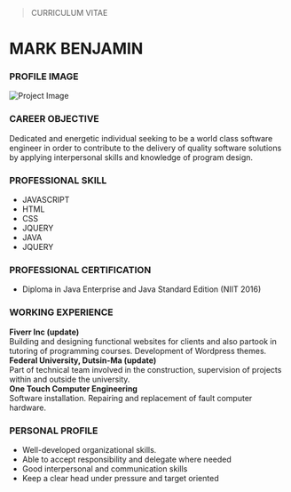 > CURRICULUM VITAE
# MARK BENJAMIN
### **PROFILE IMAGE**
![Project Image](https://scontent.flos8-1.fna.fbcdn.net/v/t1.0-9/35864535_1997208783623305_4870545651567427584_n.jpg?_nc_cat=101&_nc_ht=scontent.flos8-1.fna&oh=ddb50db9271a659bf8387af62738b59e&oe=5D3BA5C2)
### **CAREER OBJECTIVE**
Dedicated and energetic individual seeking to be a world class software engineer in order to contribute to the delivery of quality software solutions by applying interpersonal skills and knowledge of program design.
### **PROFESSIONAL SKILL**
* JAVASCRIPT
* HTML
* CSS
* JQUERY
* JAVA
* JQUERY
### **PROFESSIONAL CERTIFICATION**
* Diploma in Java Enterprise and Java Standard Edition (NIIT 2016)
### **WORKING EXPERIENCE**
**Fiverr Inc (update)**  
Building and designing functional websites for clients and also partook in tutoring of programming courses. Development of Wordpress themes.  
**Federal University, Dutsin-Ma (update)**  
Part of technical team involved in the construction, supervision of projects within and outside the university.  
**One Touch Computer Engineering**  
Software installation. Repairing and replacement of fault computer hardware.  
### **PERSONAL PROFILE**
* Well-developed organizational skills.
* Able to accept responsibility and delegate where needed
* Good interpersonal and communication skills
* Keep a clear head under pressure and target oriented
